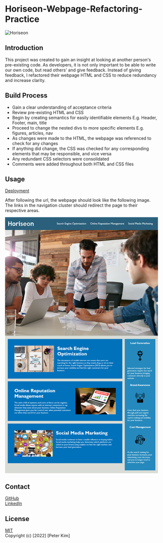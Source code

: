 # Horiseon-Webpage-Refactoring-Practice
![Horiseon](https://img.shields.io/badge/website-000000?style=for-the-badge&logo=About.me&logoColor=white)

## Introduction
This project was created to gain an insight at looking at another person's pre-existing code.
As developers, it is not only important to be able to write our own code, but read others' and give feedback. 
Instead of giving feedback, I refactored their webpage HTML and CSS to reduce redundancy and increase clarity.

## Build Process
- Gain a clear understanding of acceptance criteria
- Review pre-existing HTML and CSS
- Begin by creating semantics for easily identifiable elements E.g. Header, Footer, main, title
- Proceed to change the nested divs to more specific elements E.g. figures, articles, nav
- As changes were made to the HTML, the webpage was referenced to check for any changes
- If anything did change, the CSS was checked for any corresponding elements that may be responsible, and vice versa
- Any redundant CSS selectors were consolidated
- Comments were added throughout both HTML and CSS files

## Usage
[Deployment](https://peterkim89.github.io/Horiseon-Webpage-Refactoring-Practice/)

After following the url, the webpage should look like the following image.
The links in the navigation cluster should redirect the page to their respective areas.

![Webpage Template](/assets/images/01-html-css-git-homework-demo.png)

## Contact
[GitHub](https://github.com/PeterKim89) <br>
[LinkedIn](www.linkedin.com/in/peter-kim89)    

## License
[MIT](https://choosealicense.com/licenses/mit/) <br>
Copyright (c) [2022] [Peter Kim]

